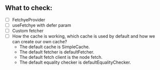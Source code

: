 ## What to check:

-   [ ] FetchyeProvider
-   [ ] useFetchye with defer param
-   [ ] Custom fetcher
-   [ ] How the cache is working, which cache is used by default and how we can create our own cache?
    -   The default cache is SimpleCache.
    -   The default fetcher is defaultFetcher.
    -   The default fetch client is the node fetch.
    -   The default equality checker is defaultEqualityChecker.
